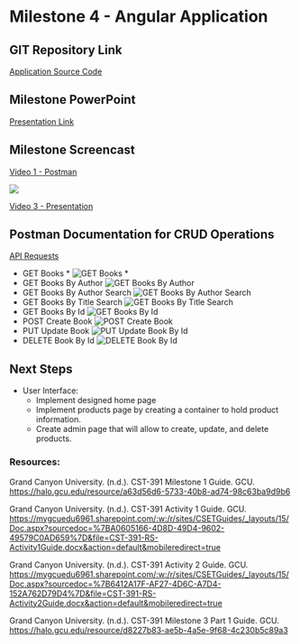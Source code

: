 # Milestone 4  - Angular Application

## GIT Repository Link 
[Application Source Code](https://github.com/qloriaa/cst391/tree/main/MilestoneProject)

## Milestone PowerPoint
[Presentation Link](https://docs.google.com/presentation/d/1ZOUEjsWjGWI_JA4Jj_TjzAo_ZWL8ETZdJQwtTxtlVdY/edit?usp=sharing)

## Milestone Screencast
[Video 1 - Postman]()

![](images/APIdesign.png)

[Video 3 - Presentation](https://www.loom.com/share/d51b3991df794a42b80d21a144a5ca59?sid=1fac09da-8868-4b0c-8a87-8081ec672a19)

## Postman Documentation for CRUD Operations
[API Requests](https://www.postman.com/telecoms-candidate-95543226/workspace/cst-391-js-web-app-dev/collection/32474471-91631e8c-7892-47b7-9470-aa68daaefb62?action=share&source=copy-link&creator=32474471)

- GET Books *
![GET Books *](images/GETall.png)
- GET Books By Author
![GET Books By Author](images/GETbyAuthor.png)
- GET Books By Author Search
![GET Books By Author Search](images/GETbyAuthorSearch.png)
- GET Books By Title Search
![GET Books By Title Search](images/GETbyTitleSearch.png)
- GET Books By Id
![GET Books By Id](images/GETbyId.png)
- POST Create Book
![POST Create Book](images/POSTCreateBook.png)
- PUT Update Book
![PUT Update Book By Id](images/PUTupdateBook.png)
- DELETE Book By Id
![DELETE Book By Id](images/DELETEbyId.png)

## Next Steps
- User Interface:
    - Implement designed home page
    - Implement products page by creating a container to hold product information.
    - Create admin page that will allow to create, update, and delete products.



### Resources:

Grand Canyon University. (n.d.). CST-391 Milestone 1 Guide. GCU. https://halo.gcu.edu/resource/a63d56d6-5733-40b8-ad74-98c63ba9d9b6 

Grand Canyon University. (n.d.). CST-391 Activity 1 Guide. GCU. https://mygcuedu6961.sharepoint.com/:w:/r/sites/CSETGuides/_layouts/15/Doc.aspx?sourcedoc=%7BA0605166-4D8D-49D4-9602-49579C0AD659%7D&file=CST-391-RS-Activity1Guide.docx&action=default&mobileredirect=true

Grand Canyon University. (n.d.). CST-391 Activity 2 Guide. GCU. https://mygcuedu6961.sharepoint.com/:w:/r/sites/CSETGuides/_layouts/15/Doc.aspx?sourcedoc=%7B6412A17F-AF27-4D6C-A7D4-152A762D79D4%7D&file=CST-391-RS-Activity2Guide.docx&action=default&mobileredirect=true

Grand Canyon University. (n.d.). CST-391 Milestone 3 Part 1 Guide. GCU. https://halo.gcu.edu/resource/d8227b83-ae5b-4a5e-9f68-4c230b5c89a3




